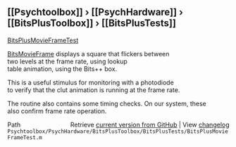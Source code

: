 ## [[Psychtoolbox]] &#8250; [[PsychHardware]] &#8250; [[BitsPlusToolbox]] &#8250; [[BitsPlusTests]]

[BitsPlusMovieFrameTest](BitsPlusMovieFrameTest)  
  
[BitsMovieFrame](BitsMovieFrame) displays a square that flickers between  
two levels at the frame rate, using lookup  
table animation, using the Bits++ box.  
  
This is a useful stimulus for monitoring with a photodiode  
to verify that the clut animation is running at the frame rate.  
  
The routine also contains some timing checks. On our system, these  
also confirm frame rate operation.  




<div class="code_header" style="text-align:right;">
  <span style="float:left;">Path&nbsp;&nbsp;</span> <span class="counter">Retrieve <a href=
  "https://raw.github.com/Psychtoolbox-3/Psychtoolbox-3/beta/Psychtoolbox/PsychHardware/BitsPlusToolbox/BitsPlusTests/BitsPlusMovieFrameTest.m">current version from GitHub</a> | View <a href=
  "https://github.com/Psychtoolbox-3/Psychtoolbox-3/commits/beta/Psychtoolbox/PsychHardware/BitsPlusToolbox/BitsPlusTests/BitsPlusMovieFrameTest.m">changelog</a></span>
</div>
<div class="code">
  <code>Psychtoolbox/PsychHardware/BitsPlusToolbox/BitsPlusTests/BitsPlusMovieFrameTest.m</code>
</div>

